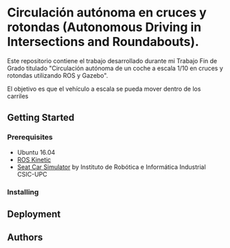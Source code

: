 # Circulación autónoma en cruces y rotondas (Autonomous Driving in Intersections and Roundabouts).
Este repositorio contiene el trabajo desarrollado durante mi Trabajo Fin de Grado titulado "Circulación autónoma de un coche a escala 1/10 en cruces y rotondas utilizando ROS y Gazebo".


El objetivo es que el vehículo a escala se pueda mover dentro de los carriles 


## Getting Started

### Prerequisites
- Ubuntu 16.04
- [ROS Kinetic](http://wiki.ros.org/kinetic/Installation/Ubuntu)
- [Seat Car Simulator](https://gitlab.iri.upc.edu/mobile_robotics/adc/seat_car_simulator) by Instituto de Robótica e Informática Industrial CSIC-UPC

### Installing

## Deployment

## Authors

